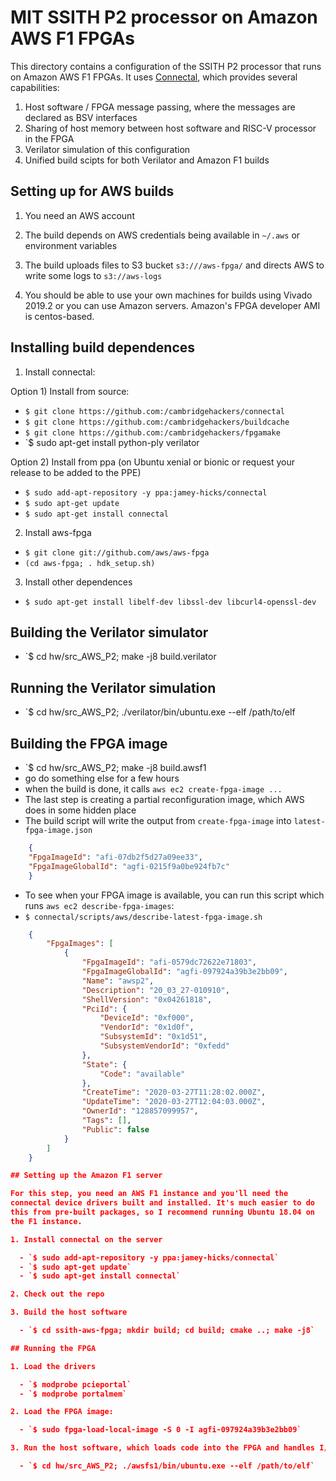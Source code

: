 # MIT SSITH P2 processor on Amazon AWS F1 FPGAs

This directory contains a configuration of the SSITH P2 processor that
runs on Amazon AWS F1 FPGAs. It uses
[Connectal](https://connectal.org), which provides several
capabilities:

1. Host software / FPGA message passing, where the messages are declared as BSV interfaces
2. Sharing of host memory between host software and RISC-V processor in the FPGA
3. Verilator simulation of this configuration
4. Unified build scipts for both Verilator and Amazon F1 builds

## Setting up for AWS builds

1. You need an AWS account

2. The build depends on AWS credentials being available in `~/.aws` or environment variables

3. The build uploads files to S3 bucket `s3:///aws-fpga/` and directs AWS to write some logs to `s3://aws-logs`

4. You should be able to use your own machines for builds using Vivado
2019.2 or you can use Amazon servers. Amazon's FPGA developer AMI is
centos-based.

## Installing build dependences

1. Install connectal:

  Option 1) Install from source:
  
  - `$ git clone https://github.com:/cambridgehackers/connectal`
  - `$ git clone https://github.com:/cambridgehackers/buildcache`
  - `$ git clone https://github.com:/cambridgehackers/fpgamake`
  - `$ sudo apt-get install python-ply verilator

  Option 2) Install from ppa (on Ubuntu xenial or bionic or request your release to be added to the PPE)

  - `$ sudo add-apt-repository -y ppa:jamey-hicks/connectal`
  - `$ sudo apt-get update`
  - `$ sudo apt-get install connectal`

2. Install aws-fpga

  - `$ git clone git://github.com/aws/aws-fpga`
  - `(cd aws-fpga; . hdk_setup.sh)`

3. Install other dependences

  - `$ sudo apt-get install libelf-dev libssl-dev libcurl4-openssl-dev `

## Building the Verilator simulator

  - `$ cd hw/src_AWS_P2; make -j8 build.verilator

## Running the Verilator simulation

  - `$ cd hw/src_AWS_P2; ./verilator/bin/ubuntu.exe --elf /path/to/elf

## Building the FPGA image

  - `$ cd hw/src_AWS_P2; make -j8 build.awsf1
  - go do something else for a few hours
  - when the build is done, it calls `aws ec2 create-fpga-image ...`
  - The last step is creating a partial reconfiguration image, which AWS does in some hidden place
  - The build script will write the output from `create-fpga-image` into `latest-fpga-image.json`

```JSON
    {
    "FpgaImageId": "afi-07db2f5d27a09ee33",
    "FpgaImageGlobalId": "agfi-0215f9a0be924fb7c"
    }
```

  - To see when your FPGA image is available, you can run this script which runs `aws ec2 describe-fpga-images`:
  - `$ connectal/scripts/aws/describe-latest-fpga-image.sh `
```JSON
    {
        "FpgaImages": [
            {
                "FpgaImageId": "afi-0579dc72622e71803",
                "FpgaImageGlobalId": "agfi-097924a39b3e2bb09",
                "Name": "awsp2",
                "Description": "20_03_27-010910",
                "ShellVersion": "0x04261818",
                "PciId": {
                    "DeviceId": "0xf000",
                    "VendorId": "0x1d0f",
                    "SubsystemId": "0x1d51",
                    "SubsystemVendorId": "0xfedd"
                },
                "State": {
                    "Code": "available"
                },
                "CreateTime": "2020-03-27T11:28:02.000Z",
                "UpdateTime": "2020-03-27T12:04:03.000Z",
                "OwnerId": "128857099957",
                "Tags": [],
                "Public": false
            }
        ]
    }

## Setting up the Amazon F1 server

For this step, you need an AWS F1 instance and you'll need the
connectal device drivers built and installed. It's much easier to do
this from pre-built packages, so I recommend running Ubuntu 18.04 on
the F1 instance.

1. Install connectal on the server

  - `$ sudo add-apt-repository -y ppa:jamey-hicks/connectal`
  - `$ sudo apt-get update`
  - `$ sudo apt-get install connectal`

2. Check out the repo

3. Build the host software

  - `$ cd ssith-aws-fpga; mkdir build; cd build; cmake ..; make -j8`

## Running the FPGA

1. Load the drivers

  - `$ modprobe pcieportal`
  - `$ modprobe portalmem`

2. Load the FPGA image:

  - `$ sudo fpga-load-local-image -S 0 -I agfi-097924a39b3e2bb09`

3. Run the host software, which loads code into the FPGA and handles I/O requests from the RISC-V CPU:

  - `$ cd hw/src_AWS_P2; ./awsfs1/bin/ubuntu.exe --elf /path/to/elf`

